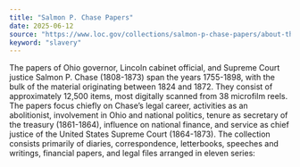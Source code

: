```yaml
---
title: "Salmon P. Chase Papers"
date: 2025-06-12
source: "https://www.loc.gov/collections/salmon-p-chase-papers/about-this-collection/"
keyword: "slavery"
---
```


The papers of Ohio governor, Lincoln cabinet official, and Supreme Court justice Salmon P. Chase (1808-1873) span the years 1755-1898, with the bulk of the material originating between 1824 and 1872. They consist of approximately 12,500 items, most digitally scanned from 38 microfilm reels. The papers focus chiefly on Chase&rsquo;s legal career, activities as an abolitionist, involvement in Ohio and national politics, tenure as secretary of the treasury (1861-1864), influence on national finance, and service as chief justice of the United States Supreme Court (1864-1873). The collection consists primarily of diaries, correspondence, letterbooks, speeches and writings, financial papers, and legal files arranged in eleven series:

